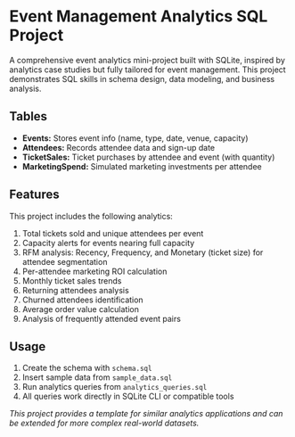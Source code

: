 # Event Management Analytics SQL Project

A comprehensive event analytics mini-project built with SQLite, inspired by analytics case studies but fully tailored for event management. This project demonstrates SQL skills in schema design, data modeling, and business analysis.

## Tables

- **Events:** Stores event info (name, type, date, venue, capacity)
- **Attendees:** Records attendee data and sign-up date
- **TicketSales:** Ticket purchases by attendee and event (with quantity)
- **MarketingSpend:** Simulated marketing investments per attendee

## Features

This project includes the following analytics:

1. Total tickets sold and unique attendees per event
2. Capacity alerts for events nearing full capacity
3. RFM analysis: Recency, Frequency, and Monetary (ticket size) for attendee segmentation
4. Per-attendee marketing ROI calculation
5. Monthly ticket sales trends
6. Returning attendees analysis
7. Churned attendees identification
8. Average order value calculation
9. Analysis of frequently attended event pairs


## Usage

1. Create the schema with `schema.sql`
2. Insert sample data from `sample_data.sql`
3. Run analytics queries from `analytics_queries.sql`
4. All queries work directly in SQLite CLI or compatible tools

_This project provides a template for similar analytics applications and can be extended for more complex real-world datasets._
